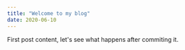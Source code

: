 ```yaml
---
title: "Welcome to my blog"
date: 2020-06-10
---
```

First post content, let's see what happens after commiting it.
